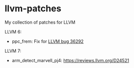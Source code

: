 # llvm-patches
My collection of patches for LLVM

LLVM 6:
  - ppc_frem: Fix for [LLVM bug 36292](https://bugs.llvm.org/show_bug.cgi?id=36292 )

LLVM 7:
  - arm_detect_marvell_pj4: https://reviews.llvm.org/D24521
